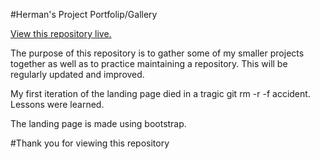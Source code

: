 #Herman's Project Portfolip/Gallery

[View this repository live.](https://plasmadice.github.io/project-gallery/)

The purpose of this repository is to gather some of my smaller projects together as well as to practice maintaining a repository. This will be regularly updated and improved.

My first iteration of the landing page died in a tragic git rm -r -f accident. Lessons were learned.

The landing page is made using bootstrap.

#Thank you for viewing this repository